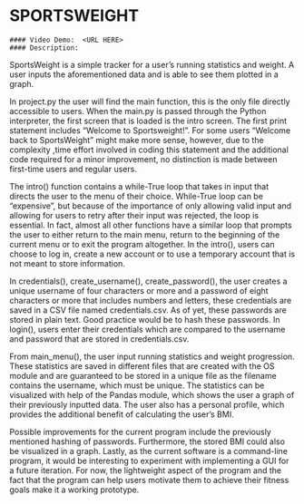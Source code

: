    # SPORTSWEIGHT
    #### Video Demo:  <URL HERE>
    #### Description:
SportsWeight is a simple tracker for a user’s running statistics and weight. A user inputs the aforementioned data and is able to see them plotted in a graph.

In project.py the user will find the main function, this is the only file directly accessible to users. When the main.py is passed through the Python interpreter,
the first screen that is loaded is the intro screen. The first print statement includes “Welcome to Sportsweight!”. For some users “Welcome back to SportsWeight”
might make more sense, however, due to the complexity ,time effort involved in coding this statement and the additional code required for a minor improvement, no distinction is made between first-time users and regular users.

The intro() function contains a while-True loop that takes in input that directs the user to the menu of their choice. While-True loop can be “expensive”, but because of the importance of only allowing valid input and allowing for users to retry after their input was rejected, the loop is essential. In fact, almost all other functions have a similar loop that prompts the user to either return to the main menu, return to the beginning of the current menu or to exit the program altogether. In the intro(), users can choose to log in, create a new account or to use a temporary account that is not meant to store information.

In credentials(), create_username(), create_password(), the user creates a unique username of four characters or more and a password of eight characters or more that includes numbers and letters, these credentials are saved in a CSV file named credentials.csv. As of yet, these passwords are stored in plain text. Good practice would be to hash these passwords. In login(), users enter their credentials which are compared to the username and password that are stored in credentials.csv.

From main_menu(), the user input running statistics and weight progression. These statistics are saved in different files that are created with the OS module and are guaranteed to be stored in a unique file as the filename contains the username, which must be unique. The statistics can be visualized with help of the Pandas module, which shows the user a graph of their previously inputted data. The user also has a personal profile, which provides the additional benefit of calculating the user’s BMI.

Possible improvements for the current program include the previously mentioned hashing of passwords. Furthermore, the stored BMI could also be visualized in a graph. Lastly, as the current software is a command-line program, it would be interesting to experiment with implementing a GUI for a future iteration. For now, the lightweight aspect of the program and the fact that the program can help users motivate them to achieve their fitness goals make it a working prototype.
